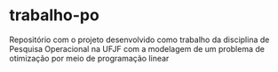 # trabalho-po
Repositório com o projeto desenvolvido como trabalho da disciplina de Pesquisa Operacional na UFJF com a modelagem de um problema de otimização por meio de programação linear
